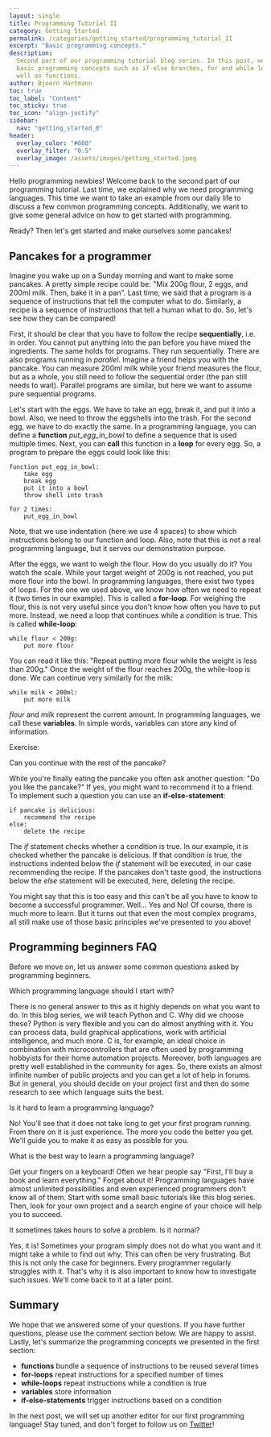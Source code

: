 ```yaml
---
layout: single
title: Programming Tutorial II
category: Getting Started
permalink: /categories/getting_started/programming_tutorial_II
excerpt: "Basic programming concepts."
description:
  Second part of our programming tutorial blog series. In this post, we cover
  basic programming concepts such as if-else branches, for and while loops as
  well as functions.
author: Bjoern Hartmann
toc: true
toc_label: "Content"
toc_sticky: true
toc_icon: "align-justify"
sidebar:
  nav: "getting_started_0"
header:
  overlay_color: "#000"
  overlay_filter: "0.5"
  overlay_image: /assets/images/getting_started.jpeg
---
```


Hello programming newbies! Welcome back to the second part of our programming
tutorial. Last time, we explained why we need programming languages. This time
we want to take an example from our daily life to discuss a few common
programming concepts. Additionally, we want to give some general advice on how
to get started with programming.

Ready? Then let's get started and make ourselves some pancakes!

## Pancakes for a programmer

Imagine you wake up on a Sunday morning and want to make some pancakes. A pretty
simple recipe could be: "Mix 200g flour, 2 eggs, and 200ml milk. Then, bake it
in a pan". Last time, we said that a program is a sequence of instructions that
tell the computer what to do. Similarly, a recipe is a sequence of instructions
that tell a human what to do. So, let's see how they can be compared!

First, it should be clear that you have to follow the recipe **sequentially**,
i.e. in order. You cannot put anything into the pan before you have mixed the
ingredients. The same holds for programs. They run sequentially. There are also
programs running in _parallel_. Imagine a friend helps you with the pancake. You
can measure 200ml milk while your friend measures the flour, but as a whole, you
still need to follow the sequential order (the pan still needs to wait).
Parallel programs are similar, but here we want to assume pure sequential
programs.

Let's start with the eggs. We have to take an egg, break it, and put it into a
bowl. Also, we need to throw the eggshells into the trash. For the second egg,
we have to do exactly the same. In a programming language, you can define a
**function** _put_egg_in_bowl_ to define a sequence that is used multiple times.
Next, you can **call** this function in a **loop** for every egg. So, a program
to prepare the eggs could look like this:

    function put_egg_in_bowl:
        take egg
        break egg
        put it into a bowl
        throw shell into trash

    for 2 times:
        put_egg_in_bowl

Note, that we use indentation (here we use 4 spaces) to show which instructions
belong to our function and loop. Also, note that this is not a real programming
language, but it serves our demonstration purpose.

After the eggs, we want to weigh the flour. How do you usually do it? You watch
the scale. While your target weight of 200g is not reached, you put more flour
into the bowl. In programming languages, there exist two types of loops. For the
one we used above, we know how often we need to repeat it (two times in our
example). This is called a **for-loop**. For weighing the flour, this is not
very useful since you don't know how often you have to put more. Instead, we
need a loop that continues while a _condition_ is true. This is called
**while-loop**:

    while flour < 200g:
        put more flour

You can read it like this: "Repeat putting more flour while the weight is less
than 200g." Once the weight of the flour reaches 200g, the while-loop is done.
We can continue very similarly for the milk:

    while milk < 200ml:
        put more milk

_flour_ and _milk_ represent the current amount. In programming languages, we
call these **variables**. In simple words, variables can store any kind of
information.

<div class='note-exercise' markdown="1">
Exercise:

Can you continue with the rest of the pancake?

</div>

While you're finally eating the pancake you often ask another question: "Do you
like the pancake?" If yes, you might want to recommend it to a friend. To
implement such a question you can use an **if-else-statement**:

    if pancake is delicious:
        recommend the recipe
    else:
        delete the recipe

The _if_ statement checks whether a condition is true. In our example, it is
checked whether the pancake is delicious. If that condition is true, the
instructions indented below the _if_ statement will be executed, in our case
recommending the recipe. If the pancakes don't taste good, the instructions
below the _else_ statement will be executed, here, deleting the recipe.

You might say that this is too easy and this can't be all you have to know to
become a successful programmer. Well... Yes and No! Of course, there is much
more to learn. But it turns out that even the most complex programs, all still
make use of those basic principles we've presented to you above!

## Programming beginners FAQ

Before we move on, let us answer some common questions asked by programming
beginners.

<div class='note-exercise' markdown="1">
Which programming language should I start with?
</div>

There is no general answer to this as it highly depends on what you want to do.
In this blog series, we will teach Python and C. Why did we choose these? Python
is very flexible and you can do almost anything with it. You can process data,
build graphical applications, work with artificial intelligence, and much more.
C is, for example, an ideal choice in combination with microcontrollers that are
often used by programming hobbyists for their home automation projects.
Moreover, both languages are pretty well established in the community for ages.
So, there exists an almost infinite number of public projects and you can get a
lot of help in forums. But in general, you should decide on your project first
and then do some research to see which language suits the best.

<div class='note-exercise' markdown="1">
Is it hard to learn a programming language?
</div>

No! You'll see that it does not take long to get your first program running.
From there on it is just experience. The more you code the better you get. We'll
guide you to make it as easy as possible for you.

<div class='note-exercise' markdown="1">
What is the best way to learn a programming language?
</div>

Get your fingers on a keyboard! Often we hear people say "First, I'll buy a book
and learn everything." Forget about it! Programming languages have almost
unlimited possibilities and even experienced programmers don't know all of them.
Start with some small basic tutorials like this blog series. Then, look for your
own project and a search engine of your choice will help you to succeed.

<div class='note-exercise' markdown="1">
It sometimes takes hours to solve a problem. Is it normal?
</div>

Yes, it is! Sometimes your program simply does not do what you want and it might
take a while to find out why. This can often be very frustrating. But this is
not only the case for beginners. Every programmer regularly struggles with it.
That's why it is also important to know how to investigate such issues. We'll
come back to it at a later point.

## Summary

We hope that we answered some of your questions. If you have further questions,
please use the comment section below. We are happy to assist. Lastly, let's
summarize the programming concepts we presented in the first section:

- **functions** bundle a sequence of instructions to be reused several times
- **for-loops** repeat instructions for a specified number of times
- **while-loops** repeat instructions while a condition is true
- **variables** store information
- **if-else-statements** trigger instructions based on a condition

In the next post, we will set up another editor for our first programming
language! Stay tuned, and don't forget to follow us on
[Twitter](https://twitter.com/bitsandvolts)!
